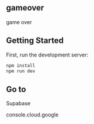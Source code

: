 ## gameover
game over

## Getting Started

First, run the development server:

```bash
npm install
npm run dev
```
## Go to 

Supabase

console.cloud.google